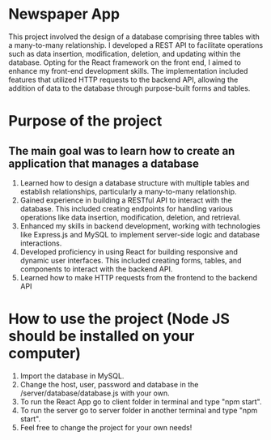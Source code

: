 # Newspaper App

This project involved the design of a database comprising three tables with a many-to-many relationship. I developed a REST API to facilitate operations such as data insertion, modification, deletion, and updating within the database. Opting for the React framework on the front end, I aimed to enhance my front-end development skills. The implementation included features that utilized HTTP requests to the backend API, allowing the addition of data to the database through purpose-built forms and tables. 

# Purpose of the project

## The main goal was to learn how to create an application that manages a database

1. Learned how to design a database structure with multiple tables and establish relationships, particularly a many-to-many relationship.
2. Gained experience in building a RESTful API to interact with the database. This included creating endpoints for handling various operations like data insertion, modification, deletion, and retrieval.
3. Enhanced my skills in backend development, working with technologies like Express.js and MySQL to implement server-side logic and database interactions.
4. Developed proficiency in using React for building responsive and dynamic user interfaces. This included creating forms, tables, and components to interact with the backend API.
5. Learned how to make HTTP requests from the frontend to the backend API

# How to use the project (Node JS should be installed on your computer)

1. Import the database in MySQL.
2. Change the host, user, password and database in the /server/database/database.js with your own.
3. To run the React App go to client folder in terminal and type "npm start".
4. To run the server go to server folder in another terminal and type "npm start".
5. Feel free to change the project for your own needs!

